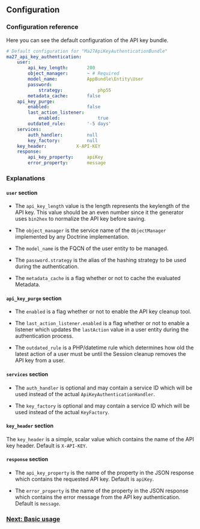 Configuration
-------------

### Configuration reference

Here you can see the default configuration of the API key bundle.

``` yaml
# Default configuration for "Ma27ApiKeyAuthenticationBundle"
ma27_api_key_authentication:
    user:
        api_key_length:       200
        object_manager:       ~ # Required
        model_name:           AppBundle\Entity\User
        password:
            strategy:             php55
        metadata_cache:       false
    api_key_purge:
        enabled:              false
        last_action_listener:
            enabled:              true
        outdated_rule:        '-5 days'
    services:
        auth_handler:         null
        key_factory:          null
    key_header:           X-API-KEY
    response:
        api_key_property:     apiKey
        error_property:       message
```

### Explanations

#### `user` section

- The `api_key_length` value is the length represents the keylength of the API key.
  This value should be an even number since it the generator uses `bin2hex` to normalize the API key before saving.

- The `object_manager` is the service name of the `ObjectManager` implemented by any Doctrine implementation.

- The `model_name` is the FQCN of the user entity to be managed.

- The `password.strategy` is the alias of the hashing strategy to be used during the authentication.

- The `metadata_cache` is a flag whether or not to cache the evaluated Metadata.

#### `api_key_purge` section

- The `enabled` is a flag whether or not to enable the API key cleanup tool.

- The `last_action_listener.enabled` is a flag whether or not to enable a listener which updates the `lastAction`
  value in a user entity during the authentication process.

- The `outdated_rule` is a PHP/datetime rule which determines how old the latest action of a user must be until the Session cleanup
  removes the API key from a user.

#### `services` section

- The `auth_handler` is optional and may contain a service ID which will be used instead of the actual `ApiKeyAuthenticationHandler`.

- The `key_factory` is optional and may contain a service ID which will be used instead of the actual `KeyFactory`.

#### `key_header` section

The `key_header` is a simple, scalar value which contains the name of the API key header. Default is `X-API-KEY`.

#### `response` section

- The `api_key_property` is the name of the property in the JSON response which contains the requested API key. Default is `apiKey`.

- The `error_property` is the name of the property in the JSON response which contains the error message from the API key authentication. Default is `message`.

### [Next: Basic usage](https://github.com/Ma27/Ma27ApiKeyAuthenticationBundle/blob/master/Resources/doc/basic-usage.md)
